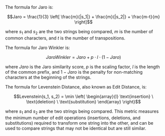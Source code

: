 

The formula for Jaro is:

$$Jaro = \frac{1}{3} \left[ \frac{m}{|s_1|} + \frac{m}{|s_2|} + \frac{m-t}{m} \right]$$

where $s_1$ and $s_2$ are the two strings being compared, $m$ is the number of common characters, and $t$ is the number of transpositions.







The formula for Jaro Winkler is:

$$Jaro Winkler = Jaro + p \cdot l \cdot (1 - Jaro)$$

where $Jaro$ is the Jaro similarity score, $p$ is the scaling factor, $l$ is the length of the common prefix, and $1 - Jaro$ is the penalty for non-matching characters at the beginning of the strings.





The formula for Levenstein Distance, also known as Edit Distance, is:

$$Levenstein(s_1, s_2) = \min \left{ \begin{array}{l}
\text{insertion} \
\text{deletion} \
\text{substitution}
\end{array} \right}$$

where $s_1$ and $s_2$ are the two strings being compared. This metric measures the minimum number of edit operations (insertions, deletions, and substitutions) required to transform one string into the other, and can be used to compare strings that may not be identical but are still similar.
